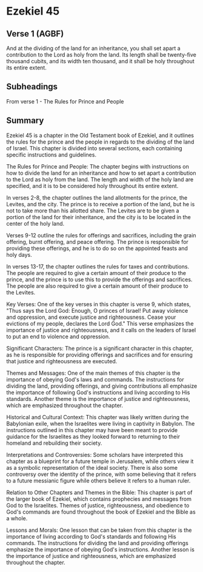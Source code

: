 # Ezekiel 45

## Verse 1 (AGBF)

And at the dividing of the land for an inheritance, you shall set apart a contribution to the Lord as holy from the land. Its length shall be twenty-five thousand cubits, and its width ten thousand, and it shall be holy throughout its entire extent.

## Subheadings

From verse 1 - The Rules for Prince and People

## Summary

Ezekiel 45 is a chapter in the Old Testament book of Ezekiel, and it outlines the rules for the prince and the people in regards to the dividing of the land of Israel. This chapter is divided into several sections, each containing specific instructions and guidelines.

The Rules for Prince and People:
The chapter begins with instructions on how to divide the land for an inheritance and how to set apart a contribution to the Lord as holy from the land. The length and width of the holy land are specified, and it is to be considered holy throughout its entire extent.

In verses 2-8, the chapter outlines the land allotments for the prince, the Levites, and the city. The prince is to receive a portion of the land, but he is not to take more than his allotted share. The Levites are to be given a portion of the land for their inheritance, and the city is to be located in the center of the holy land.

Verses 9-12 outline the rules for offerings and sacrifices, including the grain offering, burnt offering, and peace offering. The prince is responsible for providing these offerings, and he is to do so on the appointed feasts and holy days.

In verses 13-17, the chapter outlines the rules for taxes and contributions. The people are required to give a certain amount of their produce to the prince, and the prince is to use this to provide the offerings and sacrifices. The people are also required to give a certain amount of their produce to the Levites.

Key Verses:
One of the key verses in this chapter is verse 9, which states, "Thus says the Lord God: Enough, O princes of Israel! Put away violence and oppression, and execute justice and righteousness. Cease your evictions of my people, declares the Lord God." This verse emphasizes the importance of justice and righteousness, and it calls on the leaders of Israel to put an end to violence and oppression.

Significant Characters:
The prince is a significant character in this chapter, as he is responsible for providing offerings and sacrifices and for ensuring that justice and righteousness are executed.

Themes and Messages:
One of the main themes of this chapter is the importance of obeying God's laws and commands. The instructions for dividing the land, providing offerings, and giving contributions all emphasize the importance of following God's instructions and living according to His standards. Another theme is the importance of justice and righteousness, which are emphasized throughout the chapter.

Historical and Cultural Context:
This chapter was likely written during the Babylonian exile, when the Israelites were living in captivity in Babylon. The instructions outlined in this chapter may have been meant to provide guidance for the Israelites as they looked forward to returning to their homeland and rebuilding their society.

Interpretations and Controversies:
Some scholars have interpreted this chapter as a blueprint for a future temple in Jerusalem, while others view it as a symbolic representation of the ideal society. There is also some controversy over the identity of the prince, with some believing that it refers to a future messianic figure while others believe it refers to a human ruler.

Relation to Other Chapters and Themes in the Bible:
This chapter is part of the larger book of Ezekiel, which contains prophecies and messages from God to the Israelites. Themes of justice, righteousness, and obedience to God's commands are found throughout the book of Ezekiel and the Bible as a whole.

Lessons and Morals:
One lesson that can be taken from this chapter is the importance of living according to God's standards and following His commands. The instructions for dividing the land and providing offerings emphasize the importance of obeying God's instructions. Another lesson is the importance of justice and righteousness, which are emphasized throughout the chapter.